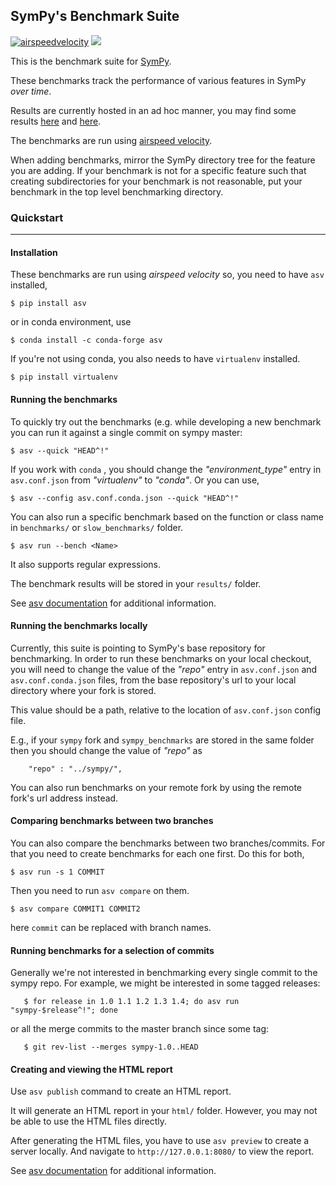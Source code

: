 ## SymPy's Benchmark Suite

[![airspeedvelocity](http://img.shields.io/badge/benchmarked%20by-asv-green.svg?style=flat)](http://hera.physchem.kth.se/~sympy_asv) [![](https://travis-ci.org/sympy/sympy_benchmarks.png?branch=master)](http://hera.physchem.kth.se/~sympy_asv)

This is the benchmark suite for [SymPy](http://github.com/sympy/sympy).

These benchmarks track the performance of various features in SymPy *over time*.

Results are currently hosted in an ad hoc manner, you may find some results [here](http://hera.physchem.kth.se/~sympy_asv) and [here](http://www.moorepants.info/misc/sympy-asv/).

The benchmarks are run using [airspeed velocity](https://asv.readthedocs.io/).

When adding benchmarks, mirror the SymPy directory tree for the feature you are
adding. If your benchmark is not for a specific feature such that creating
subdirectories for your benchmark is not reasonable, put your benchmark in the
top level benchmarking directory.

### Quickstart

------

#### Installation

These benchmarks are run using *airspeed velocity* so, you need to have `asv` installed,

```
$ pip install asv
```

or in conda environment, use

```
$ conda install -c conda-forge asv
```

If you're not using conda, you also needs to have `virtualenv` installed.

```
$ pip install virtualenv
```

#### Running the benchmarks

To quickly try out the benchmarks (e.g. while developing a new benchmark you can
run it against a single commit on sympy master:

```
$ asv --quick "HEAD^!"
```

If you work with `conda` , you should change the *"environment_type"* entry in `asv.conf.json` from *"virtualenv"* to *"conda"*. Or you can use,

```
$ asv --config asv.conf.conda.json --quick "HEAD^!"
```

You can also run a specific benchmark based on the function or class name in `benchmarks/` or `slow_benchmarks/` folder.

```
$ asv run --bench <Name>
```

It also supports regular expressions.

The benchmark results will be stored in your ``results/`` folder.

See [asv documentation](https://asv.readthedocs.io/en/stable/commands.html#asv-run) for additional information.

#### Running the benchmarks locally

Currently, this suite is pointing to SymPy's base repository for benchmarking. In order to run these benchmarks on your local checkout, you will need to change the value of the *"repo"* entry in `asv.conf.json` and `asv.conf.conda.json` files, from the base repository's url to your local directory where your fork is stored.

This value should be a path, relative to the location of `asv.conf.json` config file.

E.g., if your `sympy` fork and `sympy_benchmarks` are stored in the same folder then you should change the value of *"repo"* as

```
	"repo" : "../sympy/",
```

You can also run benchmarks on your remote fork by using the remote fork's url address instead.

#### Comparing benchmarks between two branches

You can also compare the benchmarks between two branches/commits. For that you need to create benchmarks for each one first. Do this for both,

```
$ asv run -s 1 COMMIT
```

Then you need to run `asv compare` on them.

```
$ asv compare COMMIT1 COMMIT2
```

here `commit` can be replaced with branch names.

#### Running benchmarks for a selection of commits

Generally we're not interested in benchmarking every single commit to the sympy repo.
For example, we might be interested in some tagged releases:

```
   $ for release in 1.0 1.1 1.2 1.3 1.4; do asv run "sympy-$release^!"; done
```

or all the merge commits to the master branch since some tag:

```
   $ git rev-list --merges sympy-1.0..HEAD
```

#### Creating and viewing the HTML report

Use `asv publish` command to create an HTML report.

It will generate an HTML report in your `html/` folder. However, you may
not be able to use the HTML files directly.

After generating the HTML files, you have to use `asv preview` to create
a server locally. And navigate to `http://127.0.0.1:8080/` to view the
report.

See [asv documentation](https://asv.readthedocs.io/en/stable/commands.html#asv-publish) for additional information.
